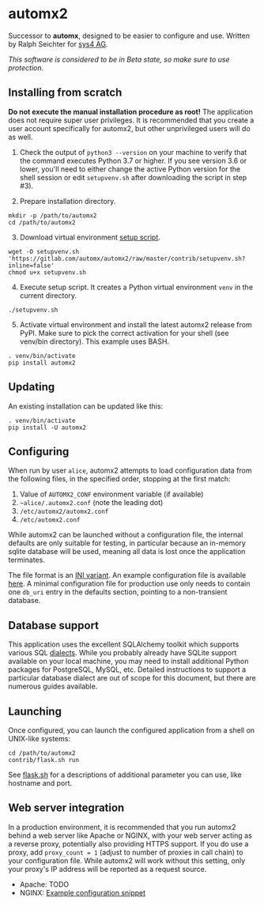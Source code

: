 # automx2

Successor to **automx**, designed to be easier to configure and use.
Written by Ralph Seichter for [sys4 AG](https://sys4.de/).

_This software is considered to be in Beta state, so make sure to use protection._

## Installing from scratch

**Do not execute the manual installation procedure as root!** The application does not require super user
privileges. It is recommended that you create a user account specifically for automx2, but other unprivileged users
will do as well.

1. Check the output of `python3 --version` on your machine to verify that the command executes Python 3.7 or higher.
If you see version 3.6 or lower, you'll need to either change the active Python version for the shell session or edit
`setupvenv.sh` after downloading the script in step #3).

2. Prepare installation directory.
```shell
mkdir -p /path/to/automx2
cd /path/to/automx2
```

3. Download virtual environment [setup script](contrib/setupvenv.sh).
```shell
wget -O setupvenv.sh 'https://gitlab.com/automx/automx2/raw/master/contrib/setupvenv.sh?inline=false'
chmod u+x setupvenv.sh
```

4. Execute setup script. It creates a Python virtual environment `venv` in the current directory.
```shell
./setupvenv.sh
```

5. Activate virtual environment and install the latest automx2 release from PyPI. Make sure to pick the correct
activation for your shell (see venv/bin directory). This example uses BASH.
```shell
. venv/bin/activate
pip install automx2
```

## Updating

An existing installation can be updated like this:
```shell
. venv/bin/activate
pip install -U automx2
```

## Configuring

When run by user `alice`, automx2 attempts to load configuration data from the following files, in the specified order,
stopping at the first match:

1. Value of `AUTOMX2_CONF` environment variable (if available)
2. `~alice/.automx2.conf` (note the leading dot)
2. `/etc/automx2/automx2.conf`
2. `/etc/automx2.conf`

While automx2 can be launched without a configuration file, the internal defaults are only suitable for testing, in
particular because an in-memory sqlite database will be used, meaning all data is lost once the application terminates.

The file format is an [INI variant](https://docs.python.org/3.7/library/configparser.html#supported-ini-file-structure).
An example configuration file is available [here](contrib/automx2-sample.conf). A minimal configuration file for
production use only needs to contain one `db_uri` entry in the defaults section, pointing to a non-transient database.

## Database support

This application uses the excellent SQLAlchemy toolkit which supports various SQL
[dialects](https://docs.sqlalchemy.org/dialects/). While you probably already have SQLite support available on your
local machine, you may need to install additional Python packages for PostgreSQL, MySQL, etc. Detailed instructions
to support a particular database dialect are out of scope for this document, but there are numerous guides available.

## Launching

Once configured, you can launch the configured application from a shell on UNIX-like systems:

```shell
cd /path/to/automx2
contrib/flask.sh run
```

See [flask.sh](contrib/flask.sh) for a descriptions of additional parameter you can use, like hostname and port.

## Web server integration

In a production environment, it is recommended that you run automx2 behind a web server like Apache or NGINX, with
your web server acting as a reverse proxy, potentially also providing HTTPS support. If you do use a proxy, add
`proxy_count = 1` (adjust to number of proxies in call chain) to your configuration file. While automx2 will work
without this setting, only your proxy's IP address will be reported as a request source.

* Apache: TODO
* NGINX: [Example configuration snippet](contrib/nginx-sample.conf)
